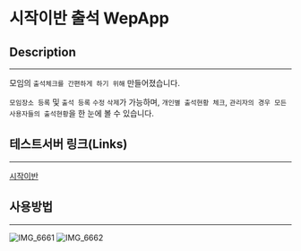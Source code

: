 
# 시작이반 출석 WepApp
## Description
---
모임의 `출석체크를 간편하게 하기 위해` 만들어졌습니다. 

`모임장소 등록` 및 `출석 등록` `수정` `삭제`가 가능하며, `개인별 출석현황 체크`, `관리자의 경우 모든 사용자들의 출석현황`을 한 눈에 볼 수 있습니다. 

## 테스트서버 링크(Links)
---
[시작이반](https://www.study-test-dev.p-e.kr/ "테스트서버로 이용해보기")



## 사용방법
---
![IMG_6661](https://user-images.githubusercontent.com/79354149/194974191-276e7497-eeac-4a80-94bb-fac35149de13.JPG)
![IMG_6662](https://user-images.githubusercontent.com/79354149/194974194-3d8a5349-aea4-449b-b5db-f37b75bb1fe6.JPG)

